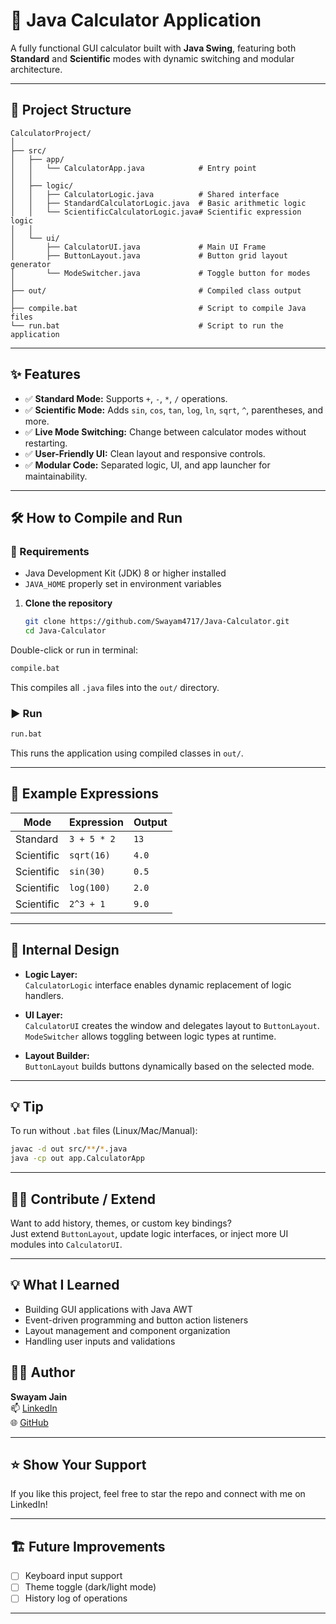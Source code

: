 # 🧮 Java Calculator Application

A fully functional GUI calculator built with **Java Swing**, featuring both **Standard** and **Scientific** modes with dynamic switching and modular architecture.

---

## 📁 Project Structure

```
CalculatorProject/
│
├── src/
│   ├── app/
│   │   └── CalculatorApp.java            # Entry point
│   │
│   ├── logic/
│   │   ├── CalculatorLogic.java          # Shared interface
│   │   ├── StandardCalculatorLogic.java  # Basic arithmetic logic
│   │   └── ScientificCalculatorLogic.java# Scientific expression logic
│   │
│   └── ui/
│       ├── CalculatorUI.java             # Main UI Frame
│       ├── ButtonLayout.java             # Button grid layout generator
│       └── ModeSwitcher.java             # Toggle button for modes
│
├── out/                                  # Compiled class output
│
├── compile.bat                           # Script to compile Java files
└── run.bat                               # Script to run the application
```

---

## ✨ Features

- ✅ **Standard Mode:** Supports `+`, `-`, `*`, `/` operations.
- ✅ **Scientific Mode:** Adds `sin`, `cos`, `tan`, `log`, `ln`, `sqrt`, `^`, parentheses, and more.
- ✅ **Live Mode Switching:** Change between calculator modes without restarting.
- ✅ **User-Friendly UI:** Clean layout and responsive controls.
- ✅ **Modular Code:** Separated logic, UI, and app launcher for maintainability.

---

## 🛠 How to Compile and Run

### 📌 Requirements

- Java Development Kit (JDK) 8 or higher installed
- `JAVA_HOME` properly set in environment variables

1. **Clone the repository**
   ```bash
   git clone https://github.com/Swayam4717/Java-Calculator.git
   cd Java-Calculator
   ```

Double-click or run in terminal:

```bash
compile.bat
```

This compiles all `.java` files into the `out/` directory.

### ▶ Run

```bash
run.bat
```

This runs the application using compiled classes in `out/`.

---

## 🧪 Example Expressions

| Mode       | Expression            | Output  |
|------------|------------------------|---------|
| Standard   | `3 + 5 * 2`            | `13`    |
| Scientific | `sqrt(16)`             | `4.0`   |
| Scientific | `sin(30)`              | `0.5`   |
| Scientific | `log(100)`             | `2.0`   |
| Scientific | `2^3 + 1`              | `9.0`   |

---

## 🧠 Internal Design

- **Logic Layer:**  
  `CalculatorLogic` interface enables dynamic replacement of logic handlers.

- **UI Layer:**  
  `CalculatorUI` creates the window and delegates layout to `ButtonLayout`.  
  `ModeSwitcher` allows toggling between logic types at runtime.

- **Layout Builder:**  
  `ButtonLayout` builds buttons dynamically based on the selected mode.

---

## 💡 Tip

To run without `.bat` files (Linux/Mac/Manual):

```bash
javac -d out src/**/*.java
java -cp out app.CalculatorApp
```

---

## 👨‍💻 Contribute / Extend

Want to add history, themes, or custom key bindings?  
Just extend `ButtonLayout`, update logic interfaces, or inject more UI modules into `CalculatorUI`.

---

## 💡 What I Learned

- Building GUI applications with Java AWT
- Event-driven programming and button action listeners
- Layout management and component organization
- Handling user inputs and validations

## 👨‍💻 Author

**Swayam Jain**  
📫 [LinkedIn](https://www.linkedin.com/in/swayamjain06/)  
🌐 [GitHub](https://github.com/Swayam4717)

---

## ⭐️ Show Your Support

If you like this project, feel free to star the repo and connect with me on LinkedIn!

---

## 🏗️ Future Improvements
- [ ] Keyboard input support
- [ ] Theme toggle (dark/light mode)
- [ ] History log of operations

---
